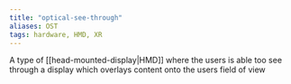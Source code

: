 ```yaml
---
title: "optical-see-through"
aliases: OST
tags: hardware, HMD, XR
---
```


A type of [[head-mounted-display|HMD]] where the users is able too see through a display which overlays content onto the users field of view 
